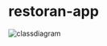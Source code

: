 # restoran-app
![classdiagram](https://user-images.githubusercontent.com/101180986/210098719-d8dce340-7626-476a-b934-da528a459761.png)
